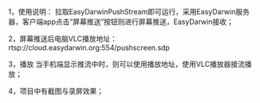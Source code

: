  
1，使用说明：
拉取EasyDarwinPushStream即可运行，采用EasyDarwin服务器，客户端app点击“屏幕推送”按钮则进行屏幕推送，EasyDarwin接收；

2，屏幕推送后电脑VLC播放地址：
rtsp://cloud.easydarwin.org:554/pushscreen.sdp

3，播放
当手机端显示推流中时，则可以使用播放地址，使用VLC播放器接流播放；

4，项目中有截图与录屏效果；
